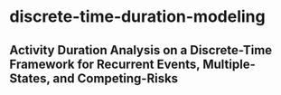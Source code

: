 discrete-time-duration-modeling
===============================

## Activity Duration Analysis on a Discrete-Time Framework for Recurrent Events, Multiple-States, and Competing-Risks
